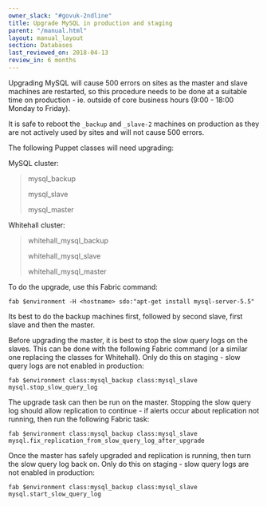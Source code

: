 ```yaml
---
owner_slack: "#govuk-2ndline"
title: Upgrade MySQL in production and staging
parent: "/manual.html"
layout: manual_layout
section: Databases
last_reviewed_on: 2018-04-13
review_in: 6 months
---
```


Upgrading MySQL will cause 500 errors on sites as the master and slave
machines are restarted, so this procedure needs to be done at a suitable
time on production - ie. outside of core business hours (9:00 - 18:00
Monday to Friday).

It is safe to reboot the `_backup` and `_slave-2` machines on production
as they are not actively used by sites and will not cause 500 errors.

The following Puppet classes will need upgrading:

MySQL cluster:

> mysql_backup
>
> mysql_slave
>
> mysql_master

Whitehall cluster:

> whitehall_mysql_backup
>
> whitehall_mysql_slave
>
> whitehall_mysql_master

To do the upgrade, use this Fabric command:

`fab $environment -H <hostname> sdo:"apt-get install mysql-server-5.5"`

Its best to do the backup machines first, followed by second slave,
first slave and then the master.

Before upgrading the master, it is best to stop the slow query logs on
the slaves. This can be done with the following Fabric command (or a
similar one replacing the classes for Whitehall). Only do this on
staging - slow query logs are not enabled in production:

`fab $environment class:mysql_backup class:mysql_slave mysql.stop_slow_query_log`

The upgrade task can then be run on the master. Stopping the slow query
log should allow replication to continue - if alerts occur about
replication not running, then run the following Fabric task:

`fab $environment class:mysql_backup class:mysql_slave mysql.fix_replication_from_slow_query_log_after_upgrade`

Once the master has safely upgraded and replication is running, then
turn the slow query log back on. Only do this on staging - slow query logs are not enabled in production:

`fab $environment class:mysql_backup class:mysql_slave mysql.start_slow_query_log`
